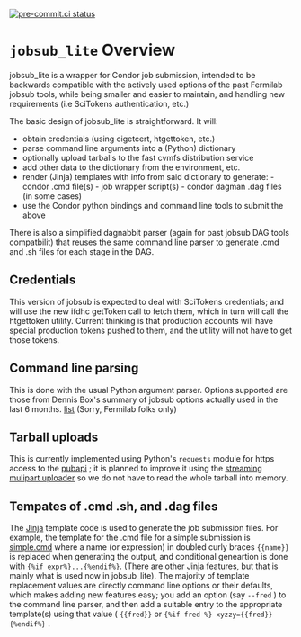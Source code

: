 [![pre-commit.ci status](https://results.pre-commit.ci/badge/github/shreyb/jobsub_lite/master.svg)](https://results.pre-commit.ci/latest/github/shreyb/jobsub_lite/master)

#  `jobsub_lite` Overview

jobsub_lite is a wrapper for Condor job submission, intended
to be backwards compatible with the actively used options of
the past Fermilab jobsub tools, while being smaller and easier
to maintain, and handling new requirements (i.e SciTokens
authentication, etc.)

The basic design of jobsub_lite is straightforward. It will:

* obtain credentials (using cigetcert, htgettoken, etc.)
* parse command line arguments into a (Python) dictionary
* optionally upload tarballs to the fast cvmfs distribution service
* add other data to the dictionary from the environment, etc.
* render (Jinja) templates with info from said dictionary to generate:
        - condor .cmd file(s)
        - job wrapper script(s)
        - condor dagman .dag files (in some cases)
* use the Condor python bindings and command line tools to submit the above

There is also a simplified dagnabbit parser (again for past jobsub DAG tools compatbilit) that reuses the same command line parser to generate .cmd and .sh files for each stage in the DAG.

## Credentials

This version of jobsub is expected to deal with SciTokens credentials; and will use the new ifdhc getToken call to fetch them, which in turn will call the htgettoken utility.  Current thinking is that production accounts will have special production tokens pushed to them, and the utility will not have to get those tokens.

## Command line parsing

This is done with the usual Python argument parser. Options supported are those from Dennis Box's summary of jobsub options actually used in the last 6 months. [list](https://cdcvs.fnal.gov/redmine/issues/23558) (Sorry, Fermilab folks only)

##  Tarball uploads

This is currently implemented using Python's `requests` module for https access to the [pubapi](https://indico.cern.ch/event/773049/contributions/3473381/attachments/1935973/3208194/CHEP19_Talk_Userpub.pdf) ; it is planned to improve it using the [streaming mulipart uploader](https://toolbelt.readthedocs.io/en/latest/uploading-data.html#streaming-multipart-data-encoder) so we do not have to read the whole tarball into memory.

## Tempates of .cmd .sh, and .dag files

The [Jinja](http://jinja.pocoo.org/docs/dev/templates/) template code is used to generate the job submission files.  For example, the template for the .cmd file for a simple submission is [simple.cmd](https://github.com/marcmengel/jobsub_lite/blob/master/templates/simple/simple.cmd) where a name (or expression) in doubled curly braces `{{name}}` is replaced when generating the output, and conditional geneartion is done with `{%if expr%}...{%endif%}`.  (There are other Jinja features, but that is mainly what is used now in jobsub_lite).  The majority of template replacement values are directly command line options or their defaults, which makes adding new features easy; you add an option (say `--fred` ) to the command line parser, and then add a suitable entry to the appropriate template(s) using that value ( `{{fred}}` or `{%if fred %} xyzzy={{fred}} {%endif%}` .
